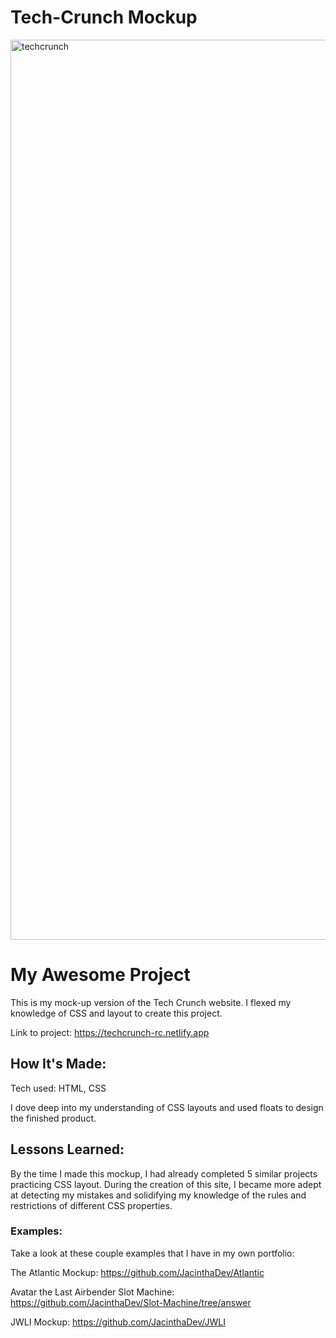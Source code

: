 # Tech-Crunch Mockup

<img width="1440" alt="techcrunch" src="https://github.com/JacinthaDev/Tech-Crunch/assets/129231721/f328edbd-448b-4a4a-afa3-dca63b49ef7f">

# My Awesome Project
This is my mock-up version of the Tech Crunch website. I flexed my knowledge of CSS and layout to create this project.

Link to project: https://techcrunch-rc.netlify.app

## How It's Made:
Tech used: HTML, CSS

I dove deep into my understanding of CSS layouts and used floats to design the finished product.

## Lessons Learned:
By the time I made this mockup, I had already completed 5 similar projects practicing CSS layout. During the creation of this site, I became more adept at detecting my mistakes and solidifying my knowledge of the rules and restrictions of different CSS properties.

### Examples:
Take a look at these couple examples that I have in my own portfolio:

The Atlantic Mockup: https://github.com/JacinthaDev/Atlantic

Avatar the Last Airbender Slot Machine: https://github.com/JacinthaDev/Slot-Machine/tree/answer

JWLI Mockup: https://github.com/JacinthaDev/JWLI
